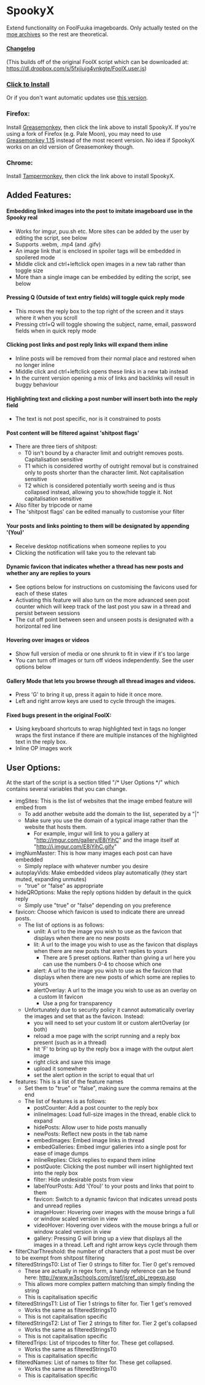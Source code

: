 # SpookyX
Extend functionality on FoolFuuka imageboards.
Only actually tested on the [moe archives](https://archive.moe) so the rest are theoretical.
#### [Changelog](https://github.com/Fiddlekins/SpookyX/blob/master/CHANGELOG.md)

(This builds off of the original FoolX script which can be downloaded at: https://dl.dropbox.com/s/5fxjiuig4vnkgte/FoolX.user.js)

### [Click to Install](https://github.com/Fiddlekins/SpookyX/raw/master/SpookyX.user.js)
Or if you don't want automatic updates use [this version](https://github.com/Fiddlekins/SpookyX/raw/master/SpookyX-noupdate.user.js).
### Firefox:
Install [Greasemonkey](https://addons.mozilla.org/en-US/firefox/addon/greasemonkey/), then click the link above to install SpookyX. If you're using a fork of Firefox (e.g. Pale Moon), you may need to use [Greasemonkey 1.15](https://addons.mozilla.org/en-US/firefox/addon/greasemonkey/versions/#version-1.15) instead of the most recent version. No idea if SpookyX works on an old version of Greasemonkey though.
### Chrome:
Install [Tampermonkey](https://chrome.google.com/webstore/detail/tampermonkey/dhdgffkkebhmkfjojejmpbldmpobfkfo), then click the link above to install SpookyX.

 
## Added Features:
#### Embedding linked images into the post to imitate imageboard use in the Spooky real
- Works for imgur, puu.sh etc. More sites can be added by the user by editing the script, see below
- Supports .webm, .mp4 (and .gifv)
- An image link that is enclosed in spoiler tags will be embedded in spoilered mode
- Middle click and ctrl+leftclick open images in a new tab rather than toggle size
- More than a single image can be embedded by editing the script, see below

#### Pressing Q (Outside of text entry fields) will toggle quick reply mode
- This moves the reply box to the top right of the screen and it stays where it when you scroll
- Pressing ctrl+Q will toggle showing the subject, name, email, password fields when in quick reply mode

#### Clicking post links and post reply links will expand them inline
- Inline posts will be removed from their normal place and restored when no longer inline
- Middle click and ctrl+leftclick opens these links in a new tab instead
- In the current version opening a mix of links and backlinks will result in buggy behaviour

#### Highlighting text and clicking a post number will insert both into the reply field
- The text is not post specific, nor is it constrained to posts

#### Post content will be filtered against 'shitpost flags'
- There are three tiers of shitpost:
    - T0 isn't bound by a character limit and outright removes posts. Capitalisation sensitive
    - T1 which is considered worthy of outright removal but is constrained only to posts shorter than the character limit. Not capitalisation sensitive
    - T2 which is considered potentially worth seeing and is thus collapsed instead, allowing you to show/hide toggle it. Not capitalisation sensitive
- Also filter by tripcode or name
- The 'shitpost flags' can be edited manually to customise your filter

#### Your posts and links pointing to them will be designated by appending '(You)'
- Receive desktop notifications when someone replies to you
- Clicking the notification will take you to the relevant tab

#### Dynamic favicon that indicates whether a thread has new posts and whether any are replies to yours
- See options below for instructions on customising the favicons used for each of these states
- Activating this feature will also turn on the more advanced seen post counter which will keep track of the last post you saw in a thread and persist between sessions
- The cut off point between seen and unseen posts is designated with a horizontal red line

#### Hovering over images or videos 
- Show full version of media or one shrunk to fit in view if it's too large
- You can turn off images or turn off videos independently. See the user options below

#### Gallery Mode that lets you browse through all thread images and videos.
- Press 'G' to bring it up, press it again to hide it once more.
- Left and right arrow keys are used to cycle through the images.

#### Fixed bugs present in the original FoolX:
- Using keyboard shortcuts to wrap highlighted text in tags no longer wraps the first instance if there are multiple instances of the highlighted text in the reply box.
- Inline OP images work
 
## User Options:
At the start of the script is a section titled "/\* User Options \*/" which contains several variables that you can change.
- imgSites: This is the list of websites that the image embed feature will embed from
    - To add another website add the domain to the list, seperated by a "|"
    - Make sure you use the domain of a typical image rather than the website that hosts them.
        - For example, imgur will link to you a gallery at "http://imgur.com/gallery/E8iYihC" and the image itself at "http://i.imgur.com/E8iYihC.gifv"
- imgNumMaster: This is how many images each post can have embedded
    - Simply replace with whatever number you desire
- autoplayVids: Make embedded videos play automatically (they start muted, expanding unmutes)
    - "true" or "false" as appropriate
- hideQROptions: Make the reply options hidden by default in the quick reply
    - Simply use "true" or "false" depending on you preference
- favicon: Choose which favicon is used to indicate there are unread posts.
    - The list of options is as follows:
        - unlit: A url to the image you wish to use as the favicon that displays when there are no new posts
        - lit: A url to the image you wish to use as the favicon that displays when there are new posts that aren't replies to yours
            - There are 5 preset options. Rather than giving a url here you can use the numbers 0-4 to choose which one
        - alert: A url to the image you wish to use as the favicon that displays when there are new posts of which some are replies to yours
        - alertOverlay: A url to the image you wish to use as an overlay on a custom lit favicon
            - Use a png for transparency
    - Unfortunately due to security policy it cannot automatically overlay the images and set that as the favicon. Instead:
        - you will need to set your custom lit or custom alertOverlay (or both)
        - reload a moe page with the script running and a reply box present (such as in a thread)
        - hit 'F' to bring up by the reply box a image with the output alert image
        - right click and save this image
        - upload it somewhere
        - set the alert option in the script to equal that url
- features: This is a list of the feature names
    - Set them to "true" or "false", making sure the comma remains at the end
    - The list of features is as follows:
        - postCounter: Add a post counter to the reply box
        - inlineImages: Load full-size images in the thread, enable click to expand
        - hidePosts: Allow user to hide posts manually
        - newPosts: Reflect new posts in the tab name
        - embedImages: Embed image links in thread
        - embedGalleries: Embed imgur galleries into a single post for ease of image dumps
        - inlineReplies: Click replies to expand them inline
        - postQuote: Clicking the post number will insert highlighted text into the reply box
        - filter: Hide undesirable posts from view
        - labelYourPosts: Add '(You)' to your posts and links that point to them
        - favicon: Switch to a dynamic favicon that indicates unread posts and unread replies
        - imageHover: Hovering over images with the mouse brings a full or window scaled version in view
        - videoHover: Hovering over videos with the mouse brings a full or window scaled version in view
        - gallery: Pressing G will bring up a view that displays all the images in a thread. Left and right arrow keys cycle through them
- filterCharThreshold: the number of characters that a post must be over to be exempt from shitpost filtering
- filteredStringsT0: List of Tier 0 strings to filter for. Tier 0 get's removed
    - These are actually in regex form, a handy reference can be found here: http://www.w3schools.com/jsref/jsref_obj_regexp.asp
    - This allows more complex pattern matching than simply finding the string
    - This is capitalisation specific
- filteredStringsT1: List of Tier 1 strings to filter for. Tier 1 get's removed
    - Works the same as filteredStringsT0
    - This is not capitalisation specific
- filteredStringsT2: List of Tier 2 strings to filter for. Tier 2 get's collapsed
    - Works the same as filteredStringsT0
    - This is not capitalisation specific
- filteredTrips: List of tripcodes to filter for. These get collapsed.
    - Works the same as filteredStringsT0
    - This is capitalisation specific
- filteredNames: List of names to filter for. These get collapsed.
    - Works the same as filteredStringsT0
    - This is capitalisation specific
